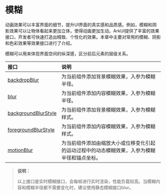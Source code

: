 # 模糊

动画效果可以丰富界面的细节，提升UI界面的真实感和品质感。例如，模糊和阴影效果可以让物体看起来更加立体，使得动画更加生动。ArkUI提供了丰富的效果接口，开发者可快速打造出精致、个性化的效果。本章中主要对常用的模糊、阴影和色彩效果等效果接口进行了介绍。

模糊可以用来体现界面空间的纵深感，区分前后元素的层级关系。

| 接口                                                         | 说明                                         |
| :------------------------------------------------------------ | :-------------------------------------------- |
| [backdropBlur](../../../API_Reference/source_zh_cn/arkui-cj/cj-universal-attribute-background.md#func-backdropblurfloat64) | 为当前组件添加背景模糊效果，入参为模糊半径。 |
| [blur](../../../API_Reference/source_zh_cn/arkui-cj/cj-universal-attribute-imageeffect.md#func-blurfloat64) | 为当前组件添加内容模糊效果，入参为模糊半径。 |
| [backgroundBlurStyle](../../../API_Reference/source_zh_cn/arkui-cj/cj-universal-attribute-background.md#func-backgroundblurstyleblurstyle-optionbackgroundblurstyleoptions) | 为当前组件添加背景模糊效果，入参为模糊样式。 |
| [foregroundBlurStyle](../../../API_Reference/source_zh_cn/arkui-cj/cj-universal-attribute-foregroundblurstyle.md#func-foregroundblurstyleforegroundblurstyle-optionforegroundblurstyleoptions) | 为当前组件添加内容模糊效果，入参为模糊样式。 |
| [motionBlur](../../../API_Reference/source_zh_cn/arkui-cj/cj-universal-attribute-motionblur.md#func-motionblurmotionbluroptions) | 为当前组件添加由缩放大小或位移变化引起的运动过程中的动态模糊效果，入参为模糊半径和锚点坐标。 |

> **说明：**
>
> 以上接口是实时模糊接口，会每帧进行实时渲染，性能负载较高。当模糊内容和模糊半径都不需要变化时，建议使用静态模糊接口blur。
